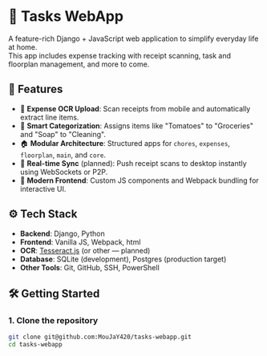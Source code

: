 # 🏡 Tasks WebApp

A feature-rich Django + JavaScript web application to simplify everyday life at home.  
This app includes expense tracking with receipt scanning, task and floorplan management, and more to come.

## 🚀 Features

- 📸 **Expense OCR Upload**: Scan receipts from mobile and automatically extract line items.
- 🧾 **Smart Categorization**: Assigns items like "Tomatoes" to "Groceries" and "Soap" to "Cleaning".
- 🏠 **Modular Architecture**: Structured apps for `chores`, `expenses`, `floorplan`, `main`, and `core`.
- 📅 **Real-time Sync** (planned): Push receipt scans to desktop instantly using WebSockets or P2P.
- 🧱 **Modern Frontend**: Custom JS components and Webpack bundling for interactive UI.

## ⚙️ Tech Stack

- **Backend**: Django, Python
- **Frontend**: Vanilla JS, Webpack, html
- **OCR**: [Tesseract.js](https://github.com/naptha/tesseract.js) (or other — planned)
- **Database**: SQLite (development), Postgres (production target)
- **Other Tools**: Git, GitHub, SSH, PowerShell

## 🛠️ Getting Started

### 1. Clone the repository

```bash
git clone git@github.com:MouJaY420/tasks-webapp.git
cd tasks-webapp
